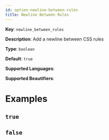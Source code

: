 ```yaml
---
id: option-newline-between-rules
title: Newline Between Rules
---
```

**Key**: `newline_between_rules`

**Description**: Add a newline between CSS rules

**Type**: `boolean`

**Default**: `true`

**Supported Languages**: 

**Supported Beautifiers**: 

# Examples
## `true`
## `false`
